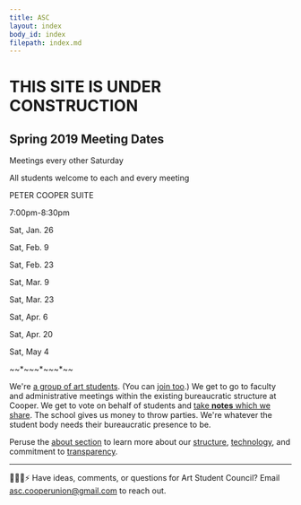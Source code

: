 ```yaml
---
title: ASC
layout: index
body_id: index
filepath: index.md
---
```


<div class="announcements">
<h1>THIS SITE IS UNDER CONSTRUCTION</h1>

<h2>Spring 2019 Meeting Dates</h2>

Meetings every other Saturday
    
All students welcome to each and every meeting

PETER COOPER SUITE

7:00pm-8:30pm

Sat, Jan. 26

Sat, Feb. 9

Sat, Feb. 23

Sat, Mar. 9

Sat, Mar. 23

Sat, Apr. 6

Sat, Apr. 20

Sat, May 4

*~*~*~*~*~*~*~*~*~*~*
</div>

We're [a group of art students](/people). (You can [join too](mailto:asc.cooperunion@gmail.com).) We get to go to faculty and administrative meetings within the existing bureaucratic structure at Cooper. We get to vote on behalf of students and [take **notes** which we share](/notes). The school gives us money to throw parties. We're whatever the student body needs their bureaucratic presence to be.

Peruse the [about section](/about) to learn more about our [structure](/about/committees), [technology](/about/this-site), and commitment to [transparency](/about/transparency).

***

🙇💭📨⚡ Have ideas, comments, or questions for Art Student Council? Email <a href="mailto:asc.cooperunion@gmail.com">asc.cooperunion@gmail.com</a> to reach out.
